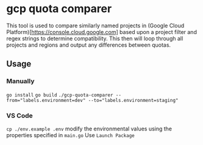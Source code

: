 # gcp quota comparer

This tool is used to compare similarly named projects in (Google Cloud Platform)[https://console.cloud.google.com] based upon a project filter and regex strings to determine compatibility. This then will loop through all projects and regions and output any differences between quotas.

## Usage

### Manually

`go install`
`go build`
`./gcp-quota-comparer --from="labels.environment=dev" --to="labels.environment=staging"`

### VS Code

`cp ./env.example .env`
modify the environmental values using the properties specified in `main.go`
Use `Launch Package`